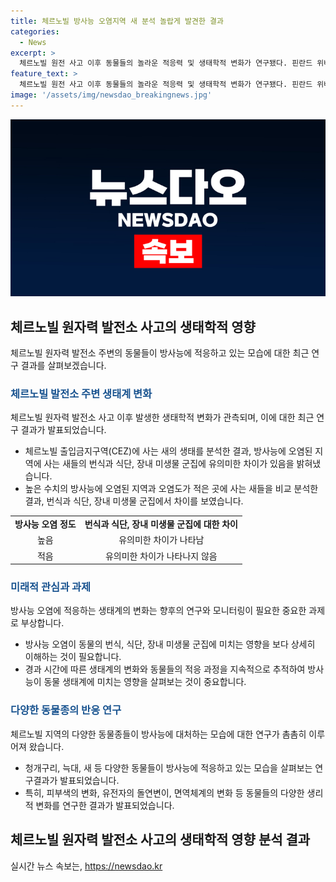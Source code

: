 ```yaml
---
title: 체르노빌 방사능 오염지역 새 분석 놀랍게 발견한 결과
categories:
  - News
excerpt: >
  체르노빌 원전 사고 이후 동물들의 놀라운 적응력 및 생태학적 변화가 연구됐다. 핀란드 위배스퀼래 대학 연구팀은 출입금지구역(CEZ)에 사는 새의 생태를 분석한 결과를 발표해 관심을 모았는데, 방사능 지역 새들의 장내 미생물과 식단이 다른 곳과 차이를 보였다. 이번 연구는 방사능 오염 지역의 조류 생태학을 이해하는데 흥미로운 정보를 제공하며, 과거 연구들과 함께 체르노빌 지역의 생물들의 놀라운 적응력과 진화적 변화에 대한 새로운 인사이트를 제시하고 있다.
feature_text: >
  체르노빌 원전 사고 이후 동물들의 놀라운 적응력 및 생태학적 변화가 연구됐다. 핀란드 위배스퀼래 대학 연구팀은 출입금지구역(CEZ)에 사는 새의 생태를 분석한 결과를 발표해 관심을 모았는데, 방사능 지역 새들의 장내 미생물과 식단이 다른 곳과 차이를 보였다. 이번 연구는 방사능 오염 지역의 조류 생태학을 이해하는데 흥미로운 정보를 제공하며, 과거 연구들과 함께 체르노빌 지역의 생물들의 놀라운 적응력과 진화적 변화에 대한 새로운 인사이트를 제시하고 있다.
image: '/assets/img/newsdao_breakingnews.jpg'
---
```


<p><img src="/assets/img/newsdao_breakingnews.jpg" alt="ranknews 속보" /></p>

<h2 data-ke-size="size26">체르노빌 원자력 발전소 사고의 생태학적 영향</h2>

<p data-ke-size="size16">체르노빌 원자력 발전소 주변의 동물들이 방사능에 적응하고 있는 모습에 대한 최근 연구 결과를 살펴보겠습니다.</p>

<h3><b><span style="color: #1a5490;">체르노빌 발전소 주변 생태계 변화</span></b></h3>

<p data-ke-size="size16">체르노빌 원자력 발전소 사고 이후 발생한 생태학적 변화가 관측되며, 이에 대한 최근 연구 결과가 발표되었습니다.</p>

<ul>
<li>체르노빌 출입금지구역(CEZ)에 사는 새의 생태를 분석한 결과, 방사능에 오염된 지역에 사는 새들의 번식과 식단, 장내 미생물 군집에 유의미한 차이가 있음을 밝혀냈습니다.</li>
<li>높은 수치의 방사능에 오염된 지역과 오염도가 적은 곳에 사는 새들을 비교 분석한 결과, 번식과 식단, 장내 미생물 군집에서 차이를 보였습니다.</li>
</ul>

<table>
  <tr>
    <td style="text-align: center; height: 17px;"><b>방사능 오염 정도</b></td>
    <td style="text-align: center; height: 17px;"><b>번식과 식단, 장내 미생물 군집에 대한 차이</b></td>
  </tr>
  <tr>
    <td style="text-align: center; height: 17px;">높음</td>
    <td style="text-align: center; height: 17px;">유의미한 차이가 나타남</td>
  </tr>
  <tr>
    <td style="text-align: center; height: 17px;">적음</td>
    <td style="text-align: center; height: 17px;">유의미한 차이가 나타나지 않음</td>
  </tr>
</table>

<h3><b><span style="color: #1a5490;">미래적 관심과 과제</span></b></h3>

<p data-ke-size="size16">방사능 오염에 적응하는 생태계의 변화는 향후의 연구와 모니터링이 필요한 중요한 과제로 부상합니다.</p>

<ul>
<li>방사능 오염이 동물의 번식, 식단, 장내 미생물 군집에 미치는 영향을 보다 상세히 이해하는 것이 필요합니다.</li>
<li>경과 시간에 따른 생태계의 변화와 동물들의 적응 과정을 지속적으로 추적하여 방사능이 동물 생태계에 미치는 영향을 살펴보는 것이 중요합니다.</li>
</ul>

<h3><b><span style="color: #1a5490;">다양한 동물종의 반응 연구</span></b></h3>

<p data-ke-size="size16">체르노빌 지역의 다양한 동물종들이 방사능에 대처하는 모습에 대한 연구가 촘촘히 이루어져 왔습니다.</p>

<ul>
<li>청개구리, 늑대, 새 등 다양한 동물들이 방사능에 적응하고 있는 모습을 살펴보는 연구결과가 발표되었습니다.</li>
<li>특히, 피부색의 변화, 유전자의 돌연변이, 면역체계의 변화 등 동물들의 다양한 생리적 변화를 연구한 결과가 발표되었습니다.</li>
</ul>

<h2 data-ke-size="size26">체르노빌 원자력 발전소 사고의 생태학적 영향 분석 결과</h2>

<p data-ke-size="size16"></p>
실시간 뉴스 속보는, <a href="https://newsdao.kr" rel="dofollow">https://newsdao.kr</a>


